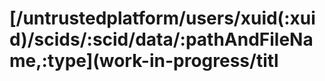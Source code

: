 # \[/untrustedplatform/users/xuid\(:xuid\)/scids/:scid/data/:pathAndFileName,:type\]\(work-in-progress/titl

